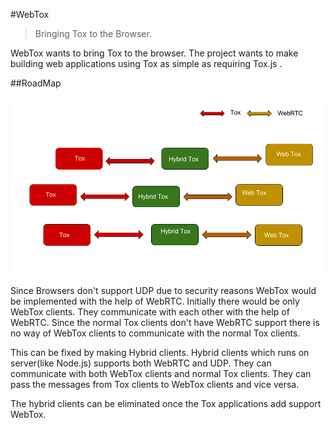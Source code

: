#WebTox

> Bringing Tox to the Browser. 

WebTox wants to bring Tox to the browser. The project wants to make building web applications using Tox as simple as requiring Tox.js .

##RoadMap

![WebTox](images/webtox.png)

Since Browsers don't support UDP due to security reasons WebTox would be implemented with the help of WebRTC. Initially there would be only WebTox clients. They communicate with each other with the help of WebRTC. Since the normal Tox clients don't have WebRTC support there is no way of WebTox clients to communicate with the normal Tox clients. 

This can be fixed by making Hybrid clients. Hybrid clients which runs on server(like Node.js) supports both WebRTC and UDP. They can communicate with both WebTox clients and normal Tox clients. They can pass the messages from Tox clients to WebTox clients and vice versa. 

The hybrid clients can be eliminated once the Tox applications add support WebTox. 


 